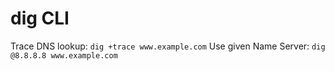 # dig CLI

Trace DNS lookup: `dig +trace www.example.com`
Use given Name Server: `dig @8.8.8.8 www.example.com`
